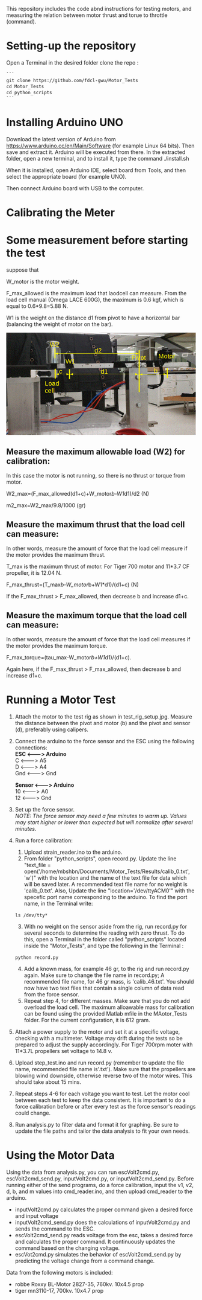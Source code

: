 This repository includes the code abnd instructions for testing motors, and measuring the relation between motor thrust and torue to throttle (command). 

# Setting-up the repository
Open a Terminal in the desired folder clone the repo :

    ```
    git clone https://github.com/fdcl-gwu/Motor_Tests
    cd Motor_Tests
    cd python_scripts
    ```

# Installing Arduino UNO
Download the latest version of Arduino from https://www.arduino.cc/en/Main/Software
(for example Linux 64 bits). Then save and extract it. Arduino will be executed from there.
In the extracted folder, open a new terminal, and to install it, type the command ./install.sh

When it is installed, open Arduino IDE, select board from Tools, and then select the appropriate board (for example UNO).

Then connect Arduino board with USB to the computer. 

# Calibrating the Meter

# Some measurement before starting the test


suppose that

W_motor is the motor weight.

F_max_allowed is the maximum load that laodcell can measure. From the load cell manual (Omega LACE 600G), the maximum is 0.6 kgf, which is equal to 0.6*9.8=5.88 N. 

W1 is the weight on the distance d1 from pivot to have a horizontal bar (balancing the weight of motor on the bar).

![alt text](Photo_readme/calib.gif "Description goes here")

## Measure the maximum allowable load (W2) for calibration:

In this case the motor is not running, so there is no thrust or torque from motor.

W2_max=(F_max_allowed(d1+c)+W_motor*b-W1*d1)/d2 (N)

m2_max=W2_max/9.8/1000 (gr)


## Measure the maximum thrust that the load cell can measure:

In other words, measure the amount of force that the load cell measure if the motor provides the maximum thrust.

T_max is the maximum thrust of motor. For Tiger 700 motor and 11*3.7 CF propeller, it is 12.04 N.

F_max_thrust=(T_max*b-W_motor*b+W1*d1)/(d1+c) (N)

If the F_max_thrust > F_max_allowed, then decrease b and increase d1+c. 


## Measure the maximum torque that the load cell can measure:

In other words, measure the amount of force that the load cell measures if the motor provides the maximum torque.

F_max_torque=(tau_max-W_motor*b+W1*d1)/(d1+c).

Again here, if the F_max_thrust > F_max_allowed, then decrease b and increase d1+c. 

# Running a Motor Test
1) Attach the motor to the test rig as shown in test_rig_setup.jpg. Measure the distance between the pivot and motor (b) and the pivot and sensor (d), preferably using calipers.

2) Connect the arduino to the force sensor and the ESC using the following connections:  
   **ESC <---> Arduino**  
   C <---> A5  
   D <---> A4  
   Gnd <---> Gnd 

   **Sensor <---> Arduino**  
   10 <---> A0  
   12 <---> Gnd  

3) Set up the force sensor.  
   _NOTE: The force sensor may need a few minutes to warm up. Values may start higher or lower than expected but will normalize after several minutes._

5) Run a force calibration:
    1. Upload strain_reader.ino to the arduino.
    2. From folder "python_scripts", open record.py. Update the line "text_file = open('/home/mbshbn/Documents/Motor_Tests/Results/calib_0.txt', 'w')" with the location and the name of the text file for data which will be saved later. A recommended text file name for no weight is 'calib_0.txt'. Also, Update the line "location='/dev/ttyACM0'" with the specefic port name corresponding to the arduino. To find the port name, in the Terminal write:
    ```
    ls /dev/tty*
    ```
    3. With no weight on the sensor aside from the rig, run record.py for several seconds to determine the reading with zero thrust. To do this, open a Terminal in the folder called "python_scripts" located inside the "Motor_Tests", and type the following in the Terminal
:
    ```
    python record.py
    ```
    4. Add a known mass, for example 46 gr, to the rig and run record.py again. Make sure to change the file name in record.py; A recommended file name, for 46 gr mass, is 'calib_46.txt'. You should now have two text files that contain a single column of data read from the force sensor.
    5. Repeat step 4, for different masses. Make sure that you do not add overload the load cell. The maximum alloawable mass for calibration can be found using the provided Matlab mfile in the MAotor_Tests folder. For the current configuration, it is 612 gram.

6) Attach a power supply to the motor and set it at a specific voltage, checking with a multimeter. Voltage may drift during the tests so be prepared to adjust the supply accordingly. For Tiger 700rpm moter with 11*3.7L propellers set voltage to 14.8 v.

7) Upload step_test.ino and run record.py (remember to update the file name, recommended file name is'<motor><voltage>.txt'). Make sure that the propellers are blowing wind downside, otherwise reverse two of the motor wires. This should take about 15 mins. 

8) Repeat steps 4-6 for each voltage you want to test. Let the motor cool between each test to keep the data consistent. It is important to do a force calibration before or after every test as the force sensor's readings could change.

9) Run analysis.py to filter data and format it for graphing. Be sure to update the file paths and tailor the data analysis to fit your own needs.

# Using the Motor Data
Using the data from analysis.py, you can run escVolt2cmd.py, escVolt2cmd_send.py, inputVolt2cmd.py, or inputVolt2cmd_send.py. Before running either of the send programs, do a force calibration, input the v1, v2, d, b, and m values into cmd_reader.ino, and then upload cmd_reader to the arduino. 
- inputVolt2cmd.py calculates the proper command given a desired force and input voltage
- inputVolt2cmd_send.py does the calculations of inputVolt2cmd.py and sends the command to the ESC.
- escVolt2cmd_send.py reads voltage from the esc, takes a desired force and calculates the proper command. It continuously updates the command based on the changing voltage.
- escVot2cmd.py simulates the behavior of escVolt2cmd_send.py by predicting the voltage change from a command change.

Data from the following motors is included:
- robbe Roxxy BL-Motor 2827-35, 760kv. 10x4.5 prop
- tiger mn3110-17, 700kv. 10x4.7 prop


